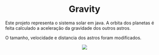 <h1 align="center"> Gravity </h1>
<p>Este projeto representa o sistema solar em java. A orbita dos planetas é feita calculado a aceleração da gravidade dos outros astros.</p>
<p>O tamanho, velocidade e distancia dos astros foram modificados.</p>
<p align="center">
<img src="https://user-images.githubusercontent.com/99338513/188930440-eaf00b21-2cae-40ec-b49d-10a44bbef4e3.png"/>
</p>
